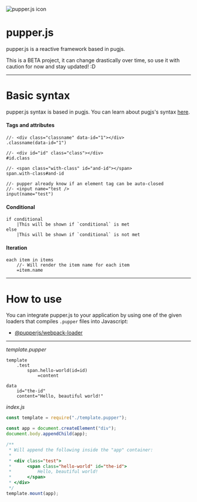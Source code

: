 ![pupper.js icon](https://i.imgur.com/dAuCn4B.png "pupper.js icon")
# pupper.js
pupper.js is a reactive framework based in pugjs.

This is a BETA project, it can change drastically over time, so use it with caution for now and stay updated! :D

---

# Basic syntax
pupper.js syntax is based in pugjs.
You can learn about pugjs's syntax [here](https://pugjs.org/language/attributes.html).

#### Tags and attributes
```pug
//- <div class="classname" data-id="1"></div>
.classname(data-id="1")

//- <div id="id" class="class"></div>
#id.class

//- <span class="with-class" id="and-id"></span>
span.with-class#and-id

//- pupper already know if an element tag can be auto-closed
//- <input name="test />
input(name="test")
```

#### Conditional
```pug
if conditional
    |This will be shown if `conditional` is met
else
    |This will be shown if `conditional` is not met
```

#### Iteration
```pug
each item in items
    //- Will render the item name for each item
    =item.name
```

---

# How to use
You can integrate pupper.js to your application by using one of the given loaders that compiles `.pupper` files into Javascript:
- [@pupperjs/webpack-loader](https://github.com/pupperjs/core/tree/master/packages/webpack-loader)

---

*template.pupper*
```pug
template
    .test
        span.hello-world(id=id)
            =content

data
    id="the-id"
    content="Hello, beautiful world!"
```

*index.js*
```javascript
const template = require("./template.pupper");

const app = document.createElement("div");
document.body.appendChild(app);

/**
 * Will append the following inside the "app" container:
 * 
 * <div class="test">
 *      <span class="hello-world" id="the-id">
 *          Hello, beautiful world!
 *      </span>
 * </div> 
 */
template.mount(app);
```